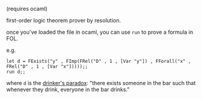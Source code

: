(requires ocaml)

first-order logic theorem prover by resolution.

once you've loaded the file in ocaml, you can use `run` to prove a formula in
FOL.

e.g.

    let d = FExists("y" , FImp(FRel("D" , 1 , [Var "y"]) , FForall("x" , FRel("D" , 1 , [Var "x"]))));;
    run d;;

where `d` is the [drinker's paradox](https://en.wikipedia.org/wiki/Drinker_paradox):
"there exists someone in the bar such that whenever they drink, everyone in the bar drinks."
